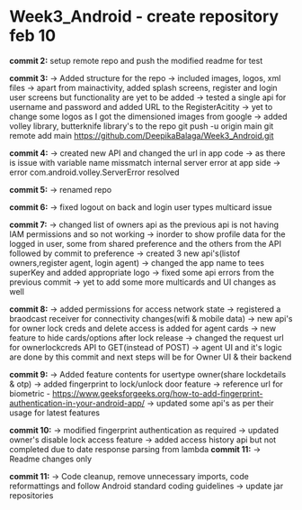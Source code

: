 # Week3_Android - create repository feb 10
**commit 2:** setup remote repo and push the modified readme for test

**commit 3:**
        -> Added structure for the repo
        -> included images, logos, xml files
        -> apart from mainactivity, added splash screens, register and login user screens but functionality are yet to be added
        -> tested a single api for username and password and added URL to the RegisterAcitity
        -> yet to change some logos as I got the dimensioned images from google
	-> added volley library, butterknife library's to the repo
git push -u origin main
git remote add main https://github.com/DeepikaBalaga/Week3_Android.git

**commit 4:**
        -> created new API and changed the url in app code
        -> as there is issue with variable name missmatch internal server error at app side
        -> error com.android.volley.ServerError resolved

**commit 5:**
        -> renamed repo

**commit 6:**
	-> fixed logout on back and login user types multicard issue

**commit 7:**
        -> changed list of owners api as the previous api is not having IAM permissions and so not working
        -> inorder to show profile data for the logged in user, some from shared preference and the others from the API followed by commit to preference
        -> created 3 new api's(listof owners,register agent, login agent)
	-> changed the app name to tees superKey and added appropriate logo
	-> fixed some api errors from the previous commit
	-> yet to add some more multicards and UI changes as well

**commit 8:**
	-> added permissions for access network state
	-> registered a braodcast receiver for connectivity changes(wifi & mobile data)
	-> new api's for owner lock creds and delete access is added for agent cards
	-> new feature to hide cards/options after lock release
	-> changed the request url for ownerlockcreds API to GET(instead of POST)
	-> agent UI and it's logic are done by this commit and next steps will be for Owner UI & their backend

**commit 9:**
	-> Added feature contents for usertype owner(share lockdetails & otp)
	-> added fingerprint to lock/unlock door feature
	-> reference url for biometric - https://www.geeksforgeeks.org/how-to-add-fingerprint-authentication-in-your-android-app/
	-> updated some api's as per their usage for latest features

**commit 10:**
	-> modified fingerprint authentication as required
	-> updated owner's disable lock access feature
	-> added access history api but not completed due to date response parsing from lambda
**commit 11:**
	-> Readme changes only

**commit 11:**
	-> Code cleanup, remove unnecessary imports, code reformattings and follow Android standard coding guidelines
	-> update jar repositories

